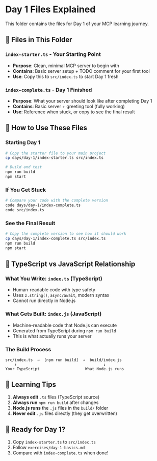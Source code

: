 # Day 1 Files Explained

This folder contains the files for Day 1 of your MCP learning journey.

## 📁 Files in This Folder

### `index-starter.ts` - Your Starting Point
- **Purpose**: Clean, minimal MCP server to begin with
- **Contains**: Basic server setup + TODO comment for your first tool
- **Use**: Copy this to `src/index.ts` to start Day 1 fresh

### `index-complete.ts` - Day 1 Finished
- **Purpose**: What your server should look like after completing Day 1
- **Contains**: Basic server + greeting tool (fully working)
- **Use**: Reference when stuck, or copy to see the final result

## 🔄 How to Use These Files

### **Starting Day 1**
```bash
# Copy the starter file to your main project
cp days/day-1/index-starter.ts src/index.ts

# Build and test
npm run build
npm start
```

### **If You Get Stuck**
```bash
# Compare your code with the complete version
code days/day-1/index-complete.ts
code src/index.ts
```

### **See the Final Result**
```bash
# Copy the complete version to see how it should work
cp days/day-1/index-complete.ts src/index.ts
npm run build
npm start
```

## 📝 TypeScript vs JavaScript Relationship

### **What You Write**: `index.ts` (TypeScript)
- Human-readable code with type safety
- Uses `z.string()`, `async/await`, modern syntax
- Cannot run directly in Node.js

### **What Gets Built**: `index.js` (JavaScript)
- Machine-readable code that Node.js can execute
- Generated from TypeScript during `npm run build`
- This is what actually runs your server

### **The Build Process**
```
src/index.ts  →  [npm run build]  →  build/index.js
    ↑                                      ↓
Your TypeScript                    What Node.js runs
```

## 🎯 Learning Tips

1. **Always edit** `.ts` files (TypeScript source)
2. **Always run** `npm run build` after changes
3. **Node.js runs** the `.js` files in the `build/` folder
4. **Never edit** `.js` files directly (they get overwritten)

## 🚀 Ready for Day 1?

1. Copy `index-starter.ts` to `src/index.ts`
2. Follow `exercises/day-1-basics.md`
3. Compare with `index-complete.ts` when done!
